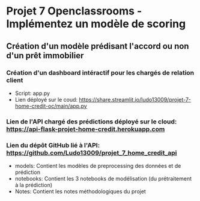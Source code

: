 # Projet 7 Openclassrooms - Implémentez un modèle de scoring
## Création d'un modèle prédisant l'accord ou non d'un prêt immobilier

### Création d'un dashboard intéractif pour les chargés de relation client
- Script: app.py
- Lien déployé sur le coud: https://share.streamlit.io/ludo13009/projet-7-home-credit-oc/main/app.py
### Lien de l'API chargé des prédictions déployé sur le cloud: https://api-flask-projet-home-credit.herokuapp.com
### Lien du dépôt GitHub lié à l'API: https://github.com/Ludo13009/projet_7_home_credit_api

- models: Contient les modèles de preprocessing des données et de prédiction
- notebooks: Contient les 3 notebooks de modélisation (du prétraitement à la prédiction)
- Notes: Contient les notes méthodologiques du projet
